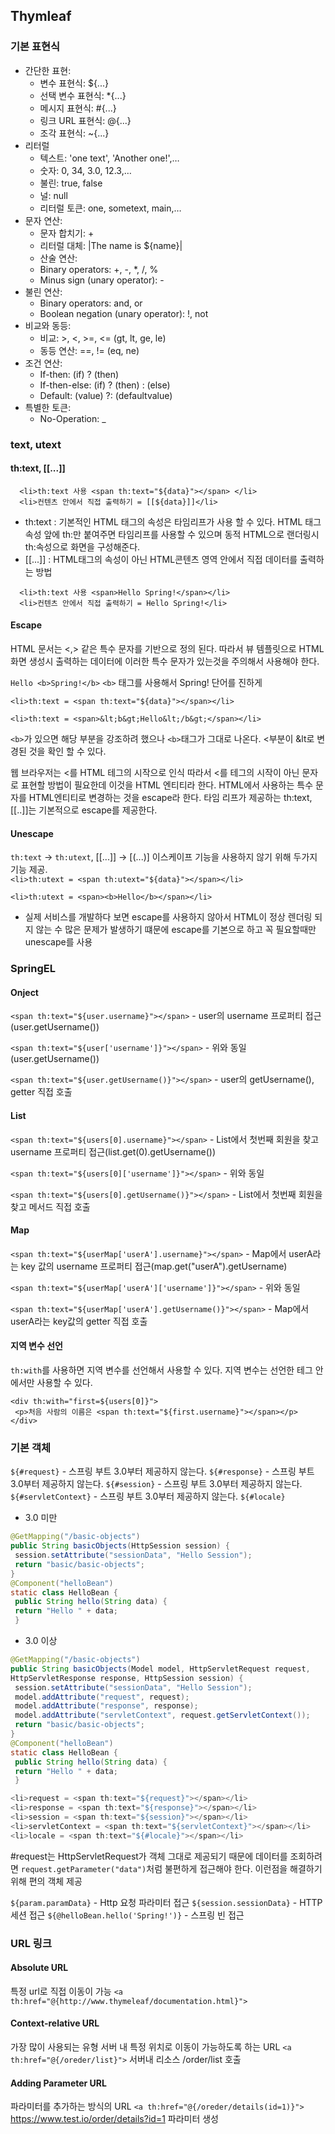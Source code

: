 ## Thymleaf

### 기본 표현식 
* 간단한 표현:
  * 변수 표현식: ${...}
  * 선택 변수 표현식: *{...}
  * 메시지 표현식: #{...}
  * 링크 URL 표현식: @{...}
  * 조각 표현식: ~{...}
* 리터럴
  * 텍스트: 'one text', 'Another one!',…
  * 숫자: 0, 34, 3.0, 12.3,…
  * 불린: true, false
  * 널: null
  * 리터럴 토큰: one, sometext, main,…
* 문자 연산:
  * 문자 합치기: +
  * 리터럴 대체: |The name is ${name}|
  * 산술 연산:
  * Binary operators: +, -, *, /, %
  * Minus sign (unary operator): -
* 불린 연산:
  * Binary operators: and, or
  * Boolean negation (unary operator): !, not
* 비교와 동등:
  * 비교: >, <, >=, <= (gt, lt, ge, le)
  * 동등 연산: ==, != (eq, ne)
* 조건 연산:
  * If-then: (if) ? (then)
  * If-then-else: (if) ? (then) : (else)
  * Default: (value) ?: (defaultvalue)
* 특별한 토큰:
  * No-Operation: _

### text, utext
#### th:text, [[...]]
```
  <li>th:text 사용 <span th:text="${data}"></span> </li>
  <li>컨텐츠 안에서 직접 출력하기 = [[${data}]]</li>
```
* th:text : 기본적인 HTML 태그의 속성은 타임리프가 사용 할 수 있다. HTML 태그 속성 앞에 th:만 붙여주면 타임리프를 사용할 수 있으며 
동적 HTML으로 랜더링시 th:속성으로 화면을 구성해준다.
* [[...]] : HTML태그의 속성이 아닌 HTML콘텐츠 영역 안에서 직접 데이터를 출력하는 방법
```
  <li>th:text 사용 <span>Hello Spring!</span></li>
  <li>컨텐츠 안에서 직접 출력하기 = Hello Spring!</li>
```
#### Escape
HTML 문서는 <,> 같은 특수 문자를 기반으로 정의 된다. 따라서 뷰 템플릿으로 HTML 화면 생성시 출력하는 데이터에 이러한 
특수 문자가 있는것을 주의해서 사용해야 한다.

`Hello <b>Spring!</b>` `<b>` 태그를 사용해서 Spring! 단어를 진하게

`<li>th:text = <span th:text="${data}"></span></li>`

`<li>th:text = <span>&lt;b&gt;Hello&lt;/b&gt;</span></li>`

`<b>`가 있으면 해당 부분을 강조하려 했으나 `<b>`태그가 그대로 나온다. <부분이 &lt로 변경된 것을 확인 할 수 있다.

웹 브라우저는 <를 HTML 테그의 시작으로 인식 따라서 <를 테그의 시작이 아닌 문자로 표현할 방법이 필요한데 이것을 HTML 엔티티라 한다.
HTML에서 사용하는 특수 문자를 HTML엔티티로 변경하는 것을 escape라 한다. 타임 리프가 제공하는 th:text, [[..]]는 기본적으로 escape를 제공한다.                                   
                                
#### Unescape                                   
`th:text` -> `th:utext`, [[...]] -> [(...)] 이스케이프 기능을 사용하지 않기 위해 두가지 기능 제공.                            
`<li>th:utext = <span th:utext="${data}"></span></li>`

`<li>th:utext = <span><b>Hello</b></span></li>`

* 실제 서비스를 개발하다 보면 escape를 사용하지 않아서 HTML이 정상 렌더링 되지 않는 수 많은 문제가 발생하기 떄문에 escape를 기본으로 하고 꼭 필요할때만 unescape를 사용

### SpringEL
#### Onject
`<span th:text="${user.username}"></span>` - user의 username 프로퍼티 접근(user.getUsername()) 

`<span th:text="${user['username']}"></span>` - 위와 동일(user.getUsername()) 

`<span th:text="${user.getUsername()}"></span>` - user의 getUsername(), getter 직접 호출

#### List
`<span th:text="${users[0].username}"></span>` - List에서 첫번째 회원을 찾고 username 프로퍼티 접근(list.get(0).getUsername())

`<span th:text="${users[0]['username']}"></span>` - 위와 동일

`<span th:text="${users[0].getUsername()}"></span>` - List에서 첫번째 회원을 찾고 메서드 직접 호출

#### Map
`<span th:text="${userMap['userA'].username}"></span>` - Map에서 userA라는 key 값의 username 프로퍼티 접근(map.get("userA").getUsername)

`<span th:text="${userMap['userA']['username']}"></span>` - 위와 동일

`<span th:text="${userMap['userA'].getUsername()}"></span>` - Map에서 userA라는 key값의 getter 직접 호출

#### 지역 변수 선언
`th:with`를 사용하면 지역 변수를 선언해서 사용할 수 있다. 지역 변수는 선언한 테그 안에서만 사용할 수 있다.
```
<div th:with="first=${users[0]}">
 <p>처음 사람의 이름은 <span th:text="${first.username}"></span></p>
</div>
```

### 기본 객체
`${#request}` - 스프링 부트 3.0부터 제공하지 않는다.
`${#response}` - 스프링 부트 3.0부터 제공하지 않는다.
`${#session}` - 스프링 부트 3.0부터 제공하지 않는다.
`${#servletContext}` - 스프링 부트 3.0부터 제공하지 않는다.
`${#locale}`

* 3.0 미만
```java
@GetMapping("/basic-objects")
public String basicObjects(HttpSession session) {
 session.setAttribute("sessionData", "Hello Session");
 return "basic/basic-objects";
}
@Component("helloBean")
static class HelloBean {
 public String hello(String data) {
 return "Hello " + data;
 }
```

* 3.0 이상
```java
@GetMapping("/basic-objects")
public String basicObjects(Model model, HttpServletRequest request,
HttpServletResponse response, HttpSession session) {
 session.setAttribute("sessionData", "Hello Session");
 model.addAttribute("request", request);
 model.addAttribute("response", response);
 model.addAttribute("servletContext", request.getServletContext());
 return "basic/basic-objects";
}
@Component("helloBean")
static class HelloBean {
 public String hello(String data) {
 return "Hello " + data;
 }
 ```
 
 ```java
 <li>request = <span th:text="${request}"></span></li>
 <li>response = <span th:text="${response}"></span></li>
 <li>session = <span th:text="${session}"></span></li>
 <li>servletContext = <span th:text="${servletContext}"></span></li>
 <li>locale = <span th:text="${#locale}"></span></li>
 ```
#request는 HttpServletRequest가 객체 그대로 제공되기 때문에 데이터를 조회하려면 `request.getParameter("data")`처럼 불편하게 접근해야 한다.
이런점을 해결하기 위해 편의 객체 제공

`${param.paramData}` - Http 요청 파라미터 접근
`${session.sessionData}` - HTTP 세션 접근
`${@helloBean.hello('Spring!')}` - 스프링 빈 접근


### URL 링크
#### Absolute URL
특정 url로 직접 이동이 가능
`<a th:href="@{http://www.thymeleaf/documentation.html}">`

#### Context-relative URL
가장 많이 사용되는 유형 서버 내 특정 위치로 이동이 가능하도록 하는 URL
`<a th:href="@{/oreder/list}">` 서버내 리소스 /order/list 호출

#### Adding Parameter URL
파라미터를 추가하는 방식의 URL
`<a th:href="@{/oreder/details(id=1)}">` https://www.test.io/order/details?id=1 파라미터 생성
